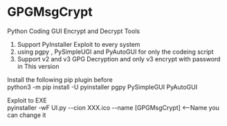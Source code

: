 # GPGMsgCrypt
Python Coding GUI Encrypt and Decrypt Tools<br>
1. Support PyInstaller Exploit to every system<br>
2. using pgpy , PySimpleUGI and PyAutoGUI for only the codeing script<br>
3. Support v2 and v3 GPG Decryption and only v3 encrypt with password in This version<br>

Install the following pip plugin before<br>
python3 -m pip install -U pyinstaller pgpy PySimpleGUI PyAutoGUI 

Exploit to EXE <br>
pyinstaller -wF UI.py --cion XXX.ico --name [GPGMsgCrypt] <--Name you can change it 
